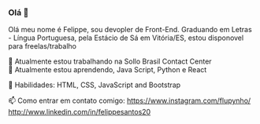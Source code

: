 ### Olá 👋



Olá meu nome é Felippe, sou devopler de Front-End. Graduando em Letras - Língua Portuguesa, pela Estácio de Sá em Vitória/ES, estou disponovel para freelas/trabalho


🔭 Atualmente estou trabalhando na Sollo Brasil Contact Center                                   
🌱 Atualmente estou aprendendo, Java Script, Python e React


🦄 Habilidades: HTML, CSS, JavaScript and Bootstrap



📫 Como entrar em contato comigo:
https://www.instagram.com/flupynho/    http://www.linkedin.com/in/felippesantos20





